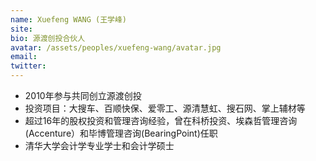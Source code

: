 ```yaml
---
name: Xuefeng WANG (王学峰)
site: 
bio: 源渡创投合伙人
avatar: /assets/peoples/xuefeng-wang/avatar.jpg
email: 
twitter: 
---
```


- 2010年参与共同创立源渡创投
- 投资项目：大搜车、百顺快保、爱零工、源清慧虹、搜石网、掌上辅材等
- 超过16年的股权投资和管理咨询经验，曾在科桥投资、埃森哲管理咨询(Accenture）和毕博管理咨询(BearingPoint)任职
- 清华大学会计学专业学士和会计学硕士
